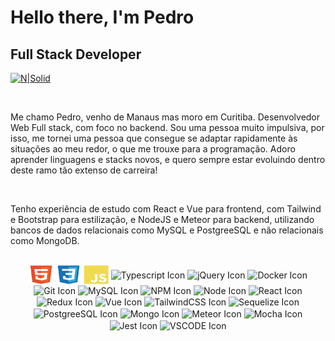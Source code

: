 # Hello there, I'm Pedro
## Full Stack Developer

  [![N|Solid](https://img.shields.io/badge/-LinkedIn-%230077B5?style=for-the-badge&logo=linkedin&logoColor=white)](https://www.linkedin.com/in/pedroayresb/)

</br>

Me chamo Pedro, venho de Manaus mas moro em Curitiba. Desenvolvedor Web Full stack, com foco no backend. Sou uma pessoa muito impulsiva, por isso, me tornei uma pessoa que consegue se adaptar rapidamente às situações ao meu redor, o que me trouxe para a programação. Adoro aprender linguagens e stacks novos, e quero sempre estar evoluindo dentro deste ramo tão extenso de carreira!

</br>

Tenho experiência de estudo com React e Vue para frontend, com Tailwind e Bootstrap para estilização, e NodeJS e Meteor para backend, utilizando bancos de dados relacionais como MySQL e PostgreeSQL e não relacionais como MongoDB.

</br>


<div align="center">
  <img align="center" alt="HTML Icon" height="30" width="40" src="https://raw.githubusercontent.com/devicons/devicon/master/icons/html5/html5-original.svg">
  <img align="center" alt="CSS Icon" height="30" width="40" src="https://raw.githubusercontent.com/devicons/devicon/master/icons/css3/css3-original.svg">
  <img align="center" alt="Javascript Icon" height="30" width="40" src="https://raw.githubusercontent.com/devicons/devicon/master/icons/javascript/javascript-plain.svg">
  <img align="center" alt="Typescript Icon" height="30" width="40" src="https://cdn.jsdelivr.net/gh/devicons/devicon/icons/typescript/typescript-plain.svg" />
  <img align="center" alt="jQuery Icon" height="30" width="40" src="https://cdn.jsdelivr.net/gh/devicons/devicon/icons/jquery/jquery-original.svg" />
  <img align="center" alt="Docker Icon" height="30" width="40" src="https://cdn.jsdelivr.net/gh/devicons/devicon/icons/docker/docker-plain.svg" />
  <img align="center" alt="Git Icon" height="30" width="40" src="https://cdn.jsdelivr.net/gh/devicons/devicon/icons/git/git-original.svg" />
  <img align="center" alt="MySQL Icon" height="30" width="40" src="https://cdn.jsdelivr.net/gh/devicons/devicon/icons/mysql/mysql-original.svg" />
  <img align="center" alt="NPM Icon" height="30" width="40" src="https://cdn.jsdelivr.net/gh/devicons/devicon/icons/npm/npm-original-wordmark.svg" />
  <img align="center" alt="Node Icon" height="30" width="40" src="https://cdn.jsdelivr.net/gh/devicons/devicon/icons/nodejs/nodejs-original.svg" />
  <img align="center" alt="React Icon" height="30" width="40" src="https://cdn.jsdelivr.net/gh/devicons/devicon/icons/react/react-original.svg" />
  <img align="center" alt="Redux Icon" height="30" width="40" src="https://cdn.jsdelivr.net/gh/devicons/devicon/icons/redux/redux-original.svg" />
  <img align="center" alt="Vue Icon" height="30" width="40" src="https://cdn.jsdelivr.net/gh/devicons/devicon/icons/vuejs/vuejs-original.svg" />
  <img align="center" alt="TailwindCSS Icon" height="30" width="40" src="https://cdn.jsdelivr.net/gh/devicons/devicon/icons/tailwindcss/tailwindcss-plain.svg" />
  <img align="center" alt="Sequelize Icon" height="30" width="40" src="https://cdn.jsdelivr.net/gh/devicons/devicon/icons/sequelize/sequelize-original.svg" />
  <img align="center" alt="PostgreeSQL Icon" height="30" width="40" src="https://cdn.jsdelivr.net/gh/devicons/devicon/icons/postgresql/postgresql-original.svg" />
  <img align="center" alt="Mongo Icon" height="30" width="40" src="https://cdn.jsdelivr.net/gh/devicons/devicon/icons/mongodb/mongodb-original.svg" />
  <img align="center" alt="Meteor Icon" height="30" width="40" src="https://cdn.jsdelivr.net/gh/devicons/devicon/icons/meteor/meteor-original.svg" />
  <img align="center" alt="Mocha Icon" height="30" width="40" src="https://cdn.jsdelivr.net/gh/devicons/devicon/icons/mocha/mocha-plain.svg" />
  <img align="center" alt="Jest Icon" height="30" width="40" src="https://cdn.jsdelivr.net/gh/devicons/devicon/icons/jest/jest-plain.svg" />
  <img align="center" alt="VSCODE Icon" height="30" width="40" src="https://cdn.jsdelivr.net/gh/devicons/devicon/icons/visualstudio/visualstudio-plain.svg" />
</div>

</br>

<!--START_SECTION:waka-->
<!--END_SECTION:waka-->
